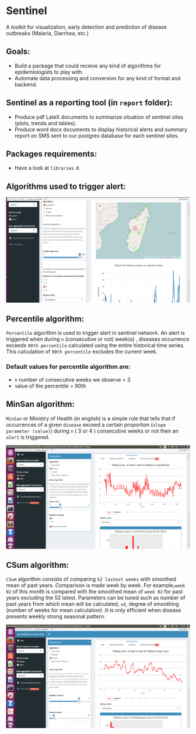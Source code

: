 # Sentinel
A toolkit for visualization, early detection and prediction of disease outbreaks (Malaria, Diarrhea, etc.)

## Goals:
* Build a package that could receive any kind of algorithms for epidemiologists to play with.
* Automate data processing and conversion for any kind of format and backend.

## Sentinel as a reporting tool (in `report` folder):
* Produce pdf LateX documents to summarize situation of sentinel sites (plots, trends and tables).
* Produce word docx documents to display historical alerts and summary report on SMS sent to our postgres database for each sentinel sites.


## Packages requirements:

* Have a look at `libraries.R`

## Algorithms used to trigger alert:

<img src="app_snap.png" >

## Percentile algorithm:

`Percentile` algorithm is used to trigger alert in sentinel network. An alert is triggered when during `n` (consecutive or not) week(s) , diseases occurrence exceeds `90th percentile` calculated using the entire historical time series. This calculation of `90th percentile` excludes the current week.

### Default values for percentile algorithm are:

* `n` number of consecutive weeks we observe = 3
* value of the percentile = 90th 

## MinSan algorithm:

`MinSan` or Ministry of Health (in english) is a simple rule that tells that if occurrences of a given `disease` exceed a certain proportion (`slope parameter (value)`) during `n` ( 3 or 4 ) consecutive weeks or not then an `alert` is triggered.

<img src="minsan.png" >

## CSum algorithm:

`CSum` algorithm consists of comparing `52 lastest weeks` with smoothed mean of past years. Comparison is made week by week. For example,`week 02` of this month is compared with the smoothed mean of `week 02` for past years excluding the 52 latest. Parameters can be tuned such as number of past years from which mean will be calculated, `sd`, degree of smoothing (number of weeks for mean calculation) .It is only efficient when disease presents weekly strong seasonal pattern.

<img src="csum.png" >


